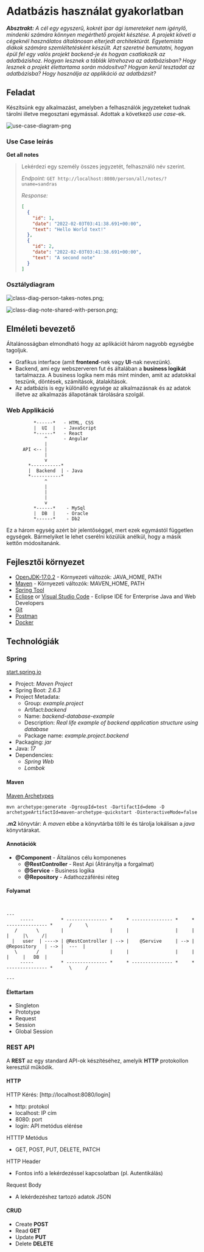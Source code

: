 # Adatbázis használat gyakorlatban

_**Absztrakt:** A cél egy egyszerű, kokrét ipar ági ismereteket nem igénylő, mindenki számára könnyen megérthető projekt késztése. A projekt követi a cégeknél használatos általánosan elterjedt architektúrát. Egyetemista diákok számára szemléltetésként készült. Azt szeretné bemutatni, hogyan épül fel egy valós projekt backend-je és hogyan csatlakozik az adatbázishoz. Hogyan lesznek a táblák létrehozva az adatbázisban? Hogy lesznek a projekt élettartama során módosítva? Hogyan kerül tesztadat az adatbázisba? Hogy használja az applikáció az adatbázsit?_

## Feladat 

Készítsünk egy alkalmazást, amelyben a felhasználók jegyzeteket tudnak tárolni illetve megosztani egymással. Adottak a következő *use case*-ek.

![use-case-diagram-png](doc/use-case-diagram.png)

### Use Case leírás

**Get all notes**
> Lekérdezi egy személy összes jegyzetét, felhasználó név szerint.
>
> *Endpoint:* `GET http://localhost:8080/person/all/notes/?uname=sandras`
>
> *Response:*
> ```json
> [
>   {
>     "id": 1,
>     "date": "2022-02-03T03:41:38.691+00:00",
>     "text": "Hello World text!"
>   },
>   {
>     "id": 2,
>     "date": "2022-02-03T03:41:38.691+00:00",
>     "text": "A second note"
>   }
> ] 
> ```

### Osztálydiagram

![class-diag-person-takes-notes.png](doc/class-diag-person-takes-notes.png);

![class-diag-note-shared-with-person.png](doc/class-diag-note-shared-with-person.png);

## Elméleti bevezető
Általánosságban elmondható hogy az aplikációt három nagyobb egységbe tagoljuk. 
- Grafikus interface (amit **frontend**-nek vagy **UI**-nak nevezünk). 
- Backend, ami egy webszerveren fut és általában a **business logikát** tartalmazza. A business logika nem más mint minden, amit az adatokkal teszünk, döntések, számítások, átalakítások.
- Az adatbázis is egy különálló egysége az alkalmazásnak és az adatok illetve az alkalmazás állapotának tárolására szolgál.

### Web Applikáció

```
          *------*   - HTML, CSS
          |  UI  |   - JavaScript
          *------*   - React
              ^      - Angular
              |
      API <-- |
              |
              v
        *-----------*
        |  Backend  | - Java
        *-----------*
              ^
              |
              |
              |
              v
          *------*    - MySql 
          |  DB  |    - Oracle
          *------*    - Db2
```

Ez a három egység azért bír jelentőséggel, mert ezek egymástól független egységek. Bármelyiket le lehet cserélni közülük anélkül, hogy a másik kettőn módosítanánk.

## Fejlesztői környezet

- [OpenJDK-17.0.2](https://download.java.net/java/GA/jdk17.0.2/dfd4a8d0985749f896bed50d7138ee7f/8/GPL/openjdk-17.0.2_windows-x64_bin.zip) - Környezeti változók: JAVA_HOME, PATH
- [Maven](https://dlcdn.apache.org/maven/maven-3/3.8.4/binaries/apache-maven-3.8.4-bin.zip) - Környezeti változók: MAVEN_HOME, PATH
- [Spring Tool](https://spring.io/tools)
- [Eclipse](https://www.eclipse.org/downloads/download.php?file=/oomph/epp/2021-12/R/eclipse-inst-jre-win64.exe&mirror_id=1) or [Visual Studio Code](https://code.visualstudio.com/Download) - Eclipse IDE for Enterprise Java and Web Developers
- [Git](https://git-scm.com/download/win)
- [Postman](https://www.postman.com/downloads/)
- [Docker](https://www.docker.com/products/docker-desktop)

## Technológiák

### Spring

[start.spring.io](https://start.spring.io/)

- Project: *Maven Project*
- Spring Boot: *2.6.3*
- Project Metadata:
  + Group: *example.project*
  + Artifact:*backend*
  + Name: *backend-database-example*
  + Description: *Real life example of backend application structure using database*
  + Package name: *example.project.backend*
- Packaging: *jar*
- Java: *17*
- Dependencies:
  + *Spring Web*
  + *Lombok*

#### Maven

[Maven Archetypes](https://maven.apache.org/guides/introduction/introduction-to-archetypes.html)

```
mvn archetype:generate -DgroupId=test -DartifactId=demo -D archetypeArtifactId=maven-archetype-quickstart -DinteractiveMode=false
```

**.m2** könyvtár: A *maven* ebbe a könyvtárba tölti le és tárolja lokálisan a *java* könyvtárakat.

#### Annotációk

- **@Component** - Általános célu komponenes
  + **@RestController** - Rest Api (Átirányítja a forgalmat)
  + **@Service** - Business logika
  + **@Repository** - Adathozzáférési réteg 

#### Folyamat

```

                                                                                               --- 
     -----          * --------------- *     * --------------- *     * --------------- *      /     \
   /       \        |                 |     |                 |     |                 |     |\     /|
  |   user  | ----> | @RestController | --> |    @Servive     | --> |   @Repository   | --> |  ---  |
   \       /        |                 |     |                 |     |                 |     |   DB  |
     -----          * --------------- *     * --------------- *     * --------------- *      \     /
                                                                                               --- 

```

#### Élettartam

- Singleton
- Prototype
- Request
- Session
- Global Session

### REST API

A **REST** az egy standard API-ok készítéséhez, amelyik **HTTP** protokollon keresztül működik.

#### HTTP

HTTP Kérés: [http://localhost:8080/login]

- http: protokol
- localhost: IP cím
- 8080: port
- login: API metódus elérése

HTTTP Metódus
- GET, POST, PUT, DELETE, PATCH

HTTP Header
- Fontos infó a lekérdezéssel kapcsolatban (pl. Autentikálás)

Request Body
- A lekérdezéshez tartozó adatok JSON

#### CRUD 

- Create **POST**
- Read **GET**
- Update **PUT**
- Delete **DELETE**

